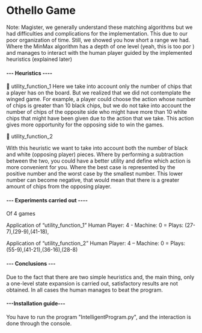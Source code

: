# Othello Game
Note: Magister, we generally understand these matching algorithms but we had difficulties and complications for the implementation. This due to our poor organization of time.
Still, we showed you how short a range we had. Where the MinMax algorithm has a depth of one level (yeah, this is too por ) and manages to interact with the human player guided by the implemented heuristics (explained later)


#### --- Heuristics ----

 utility_function_1
Here we take into account only the number of chips that a player has on the board. But we realized that we did not contemplate the winged game. For example, a player could choose the action whose number of chips is greater than 10 black chips, but we do not take into account the number of chips of the opposite side who might have more than 10 white chips that might have been given due to the action that we take. This action gives more opportunity for the opposing side to win the games.

 utility_function_2

With this heuristic we want to take into account both the number of black and white (opposing player) pieces. Where by performing a subtraction between the two, you could have a better utility and define which action is more convenient for you. Where the best case is represented by the positive number and the worst case by the smallest number. This lower number can become negative, that would mean that there is a greater amount of chips from the opposing player.



#### --- Experiments carried out ----
Of 4 games

Application of “utility_function_1” Human Player: 4 - Machine: 0 = Plays: (27-7),(29-9),(41-18),

Application of “utility_function_2” Human Player: 4 – Machine: 0 = Plays: (55-9),(41-21),(36-16),(28-8)



#### --- Conclusions ---
Due to the fact that there are two simple heuristics and, the main thing, only a one-level state expansion is carried out, satisfactory results are not obtained. In all cases the human manages to beat the program.


#### ---Installation guide---
You have to run the program "IntelligentProgram.py", and the interaction is done through the console.
